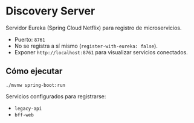 # Discovery Server

Servidor Eureka (Spring Cloud Netflix) para registro de microservicios.

- Puerto: `8761`
- No se registra a sí mismo (`register-with-eureka: false`).
- Exponer `http://localhost:8761` para visualizar servicios conectados.

## Cómo ejecutar
```
./mvnw spring-boot:run
```

Servicios configurados para registrarse:
- `legacy-api`
- `bff-web`
